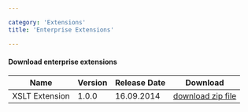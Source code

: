 ```yaml
---

category: 'Extensions'
title: 'Enterprise Extensions'

---
```


#### Download enterprise extensions

<table class="table">
  <thead>
	  <tr>
	    <th class="col-md-2">Name</th>
	    <th class="col-md-2">Version</th>
	    <th class="col-md-2">Release Date</th>
	    <th class="col-md-2">Download</th>
	  </tr>
  </thead>
	<tbody>
	<tr class="well">
	    <td>XSLT Extension</td>
      <td>1.0.0</td>
      <td>16.09.2014</td>
      <td>
        <a class="btn btn-sm btn-default" href="http://camunda.org/enterprise-release/camunda-bpm/extensions/xslt/1.0.0/camunda-bpm-ee-xslt-extension-1.0.0.zip">download zip file</a>
      </td> 
  	</tr> 	
  </tbody>
</table>
